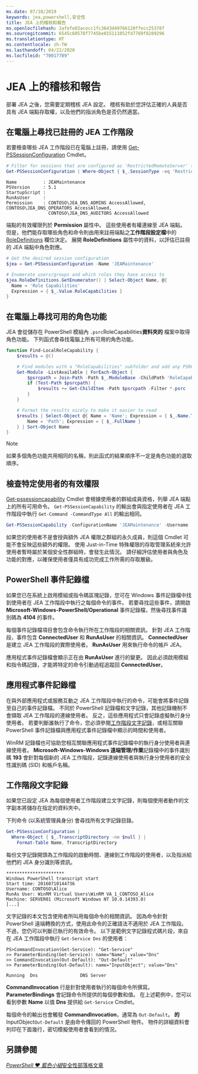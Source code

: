 ```yaml
---
ms.date: 07/10/2019
keywords: jea,powershell,安全性
title: JEA 上的稽核和報告
ms.openlocfilehash: 2afefe83acecc1fc3643d49766120ffecc25378f
ms.sourcegitcommit: 6545c60578f7745be015111052fd7769f8289296
ms.translationtype: HT
ms.contentlocale: zh-TW
ms.lasthandoff: 04/22/2020
ms.locfileid: "70017789"
---
```

# <a name="auditing-and-reporting-on-jea"></a>JEA 上的稽核和報告

部署 JEA 之後，您需要定期稽核 JEA 設定。 稽核有助於您評估正確的人員是否具有 JEA 端點存取權，以及他們的指派角色是否仍然適當。

## <a name="find-registered-jea-sessions-on-a-machine"></a>在電腦上尋找已註冊的 JEA 工作階段

若要檢查哪些 JEA 工作階段已在電腦上註冊，請使用 [Get-PSSessionConfiguration](/powershell/module/microsoft.powershell.core/get-pssessionconfiguration) Cmdlet。

```powershell
# Filter for sessions that are configured as 'RestrictedRemoteServer' to find JEA-like session configurations
Get-PSSessionConfiguration | Where-Object { $_.SessionType -eq 'RestrictedRemoteServer' }
```

```Output
Name          : JEAMaintenance
PSVersion     : 5.1
StartupScript :
RunAsUser     :
Permission    : CONTOSO\JEA_DNS_ADMINS AccessAllowed, CONTOSO\JEA_DNS_OPERATORS AccessAllowed,
                CONTOSO\JEA_DNS_AUDITORS AccessAllowed
```

端點的有效權限列於 **Permission** 屬性中。 這些使用者有權連線至 JEA 端點。 但是，他們能存取哪些角色和命令則由用來註冊端點之**工作階段設定檔**中的 [RoleDefinitions](session-configurations.md) 欄位決定。 展開 **RoleDefinitions** 屬性中的資料，以評估已註冊的 JEA 端點中角色對應。

```powershell
# Get the desired session configuration
$jea = Get-PSSessionConfiguration -Name 'JEAMaintenance'

# Enumerate users/groups and which roles they have access to
$jea.RoleDefinitions.GetEnumerator() | Select-Object Name, @{
  Name = 'Role Capabilities'
  Expression = { $_.Value.RoleCapabilities }
}
```

## <a name="find-available-role-capabilities-on-the-machine"></a>在電腦上尋找可用的角色功能

JEA 會從儲存在 PowerShell 模組內 `.psrc`RoleCapabilities**資料夾的** 檔案中取得角色功能。 下列函式會尋找電腦上所有可用的角色功能。

```powershell
function Find-LocalRoleCapability {
    $results = @()

    # Find modules with a "RoleCapabilities" subfolder and add any PSRC files to the result set
    Get-Module -ListAvailable | ForEach-Object {
        $psrcpath = Join-Path -Path $_.ModuleBase -ChildPath 'RoleCapabilities'
        if (Test-Path $psrcpath) {
            $results += Get-ChildItem -Path $psrcpath -Filter *.psrc
        }
    }

    # Format the results nicely to make it easier to read
    $results | Select-Object @{ Name = 'Name'; Expression = { $_.Name.TrimEnd('.psrc') }}, @{
        Name = 'Path'; Expression = { $_.FullName }
    } | Sort-Object Name
}
```

> [!NOTE]
> 如果多個角色功能共用相同的名稱，則此函式的結果順序不一定是角色功能的選取順序。

## <a name="check-effective-rights-for-a-specific-user"></a>檢查特定使用者的有效權限

[Get-pssessioncapability](/powershell/module/microsoft.powershell.core/Get-PSSessionCapability) Cmdlet 會根據使用者的群組成員資格，列舉 JEA 端點上的所有可用命令。
`Get-PSSessionCapability` 的輸出會與指定使用者在 JEA 工作階段中執行 `Get-Command -CommandType All` 的輸出相同。

```powershell
Get-PSSessionCapability -ConfigurationName 'JEAMaintenance' -Username 'CONTOSO\Alice'
```

如果您的使用者不是會授與額外 JEA 權限之群組的永久成員，則這個 Cmdlet 可能不會反映這些額外的權限。 使用 Just-in-Time 特殊權限的存取管理系統來允許使用者暫時屬於某個安全性群組時，會發生此情況。 請仔細評估使用者與角色及功能的對應，以確保使用者僅具有成功完成工作所需的存取層級。

## <a name="powershell-event-logs"></a>PowerShell 事件記錄檔

如果您已在系統上啟用模組或指令碼區塊記錄，您可在 Windows 事件記錄檔中找到使用者在 JEA 工作階段中執行之每個命令的事件。 若要尋找這些事件，請開啟 **Microsoft-Windows-PowerShell/Operational** 事件記錄檔，然後尋找事件識別碼為 **4104** 的事件。

每個事件記錄檔項目會包含命令執行所在工作階段的相關資訊。 針對 JEA 工作階段，事件包含 **ConnectedUser** 和 **RunAsUser** 的相關資訊。 **ConnectedUser** 是建立 JEA 工作階段的實際使用者。 **RunAsUser** 用來執行命令的帳戶 JEA。

應用程式事件記錄檔會顯示正在由 **RunAsUser** 進行的變更。 因此必須啟用模組和指令碼記錄，才能將特定的命令引動過程追蹤回 **ConnectedUser**。

## <a name="application-event-logs"></a>應用程式事件記錄檔

在與外部應用程式或服務互動之 JEA 工作階段中執行的命令，可能會將事件記錄至自己的事件記錄檔。 不同於 PowerShell 記錄檔和文字記錄，其他記錄機制不會擷取 JEA 工作階段的連線使用者。 反之，這些應用程式只會記錄虛擬執行身分使用者。
若要判斷誰執行了命令，您必須參閱[工作階段文字記錄](#session-transcripts)，或相互關聯 PowerShell 事件記錄檔與應用程式事件記錄檔中顯示的時間和使用者。

WinRM 記錄檔也可協助您相互關聯應用程式事件記錄檔中的執行身分使用者與連線使用者。 **Microsoft-Windows-Windows 遠端管理/作業**記錄檔中的事件識別碼 **193** 會針對每個新的 JEA 工作階段，記錄連線使用者與執行身分使用者的安全性識別碼 (SID) 和帳戶名稱。

## <a name="session-transcripts"></a>工作階段文字記錄

如果您已設定 JEA 為每個使用者工作階段建立文字記錄，則每個使用者動作的文字副本將儲存在指定的資料夾中。

下列命令 (以系統管理員身分) 會尋找所有文字記錄目錄。

```powershell
Get-PSSessionConfiguration |
  Where-Object { $_.TranscriptDirectory -ne $null } |
    Format-Table Name, TranscriptDirectory
```

每份文字記錄開頭為工作階段的啟動時間、連線到工作階段的使用者，以及指派給他們的 JEA 身分識別等資訊。

```
**********************
Windows PowerShell transcript start
Start time: 20160710144736
Username: CONTOSO\Alice
RunAs User: WinRM Virtual Users\WinRM VA_1_CONTOSO_Alice
Machine: SERVER01 (Microsoft Windows NT 10.0.14393.0)
[...]
```

文字記錄的本文包含使用者所叫用每個命令的相關資訊。 因為命令針對 PowerShell 遠端轉換的方式，使用此命令的正確語法不適用於 JEA 工作階段。 不過，您仍可以判斷已執行的有效命令。 以下是範例文字記錄程式碼片段，來自在 JEA 工作階段中執行 `Get-Service Dns` 的使用者：

```
PS>CommandInvocation(Get-Service): "Get-Service"
>> ParameterBinding(Get-Service): name="Name"; value="Dns"
>> CommandInvocation(Out-Default): "Out-Default"
>> ParameterBinding(Out-Default): name="InputObject"; value="Dns"

Running  Dns                DNS Server
```

**CommandInvocation** 行是針對使用者執行的每個命令所撰寫。 **ParameterBindings** 會記錄命令所提供的每個參數和值。 在上述範例中，您可以看到參數 **Name** 以值 **Dns** 提供給 `Get-Service` Cmdlet。

每個命令的輸出也會觸發 **CommandInvocation**，通常為 `Out-Default`。 **的**InputObject`Out-Default` 是由命令傳回的 PowerShell 物件。 物件的詳細資料會列印在下面幾行，密切模擬使用者會看到的情況。

## <a name="see-also"></a>另請參閱

[*PowerShell ♥ 藍色小組*安全性部落格文章](https://devblogs.microsoft.com/powershell/powershell-the-blue-team/)
